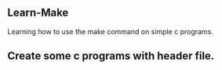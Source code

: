 ## Learn-Make
Learning how to use the make command on simple c programs.

## Create some c programs with header file. 
